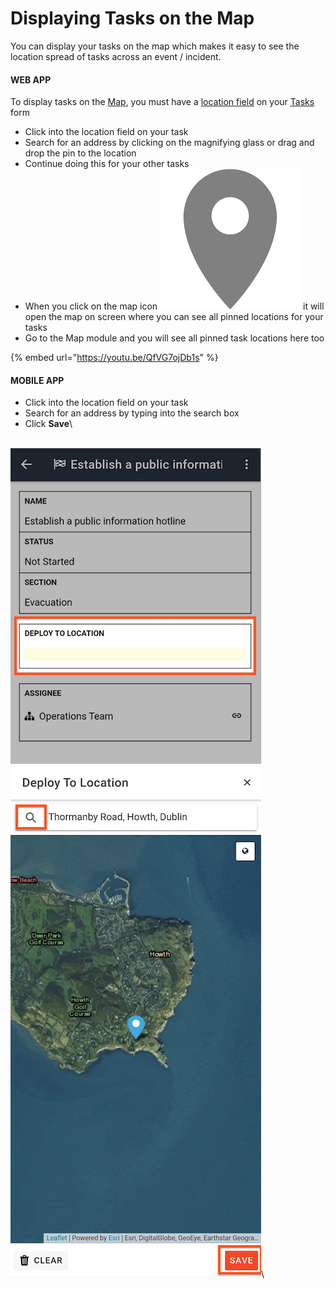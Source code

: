 # Displaying Tasks on the Map

You can display your tasks on the map which makes it easy to see the location spread of tasks across an event / incident.

#### WEB APP

To display tasks on the [Map](./), you must have a [location field](../admin-area/templates/form-builder-and-field-types/) on your [Tasks](../task-boards/) form&#x20;

* Click into the location field on your task
* Search for an address by clicking on the magnifying glass or drag and drop the pin to the location
* Continue doing this for your other tasks
* When you click on the map icon <img src="../../.gitbook/assets/map icon.png" alt="Image Placeholder" data-size="line"> it will open the map on screen where you can see all pinned locations for your tasks
* Go to the Map module and you will see all pinned task locations here too

{% embed url="https://youtu.be/QfVG7ojDb1s" %}

#### MOBILE APP

* Click into the location field on your task
* Search for an address by typing into the search box
* Click **Save**\


\
![Image Placeholder](<../../.gitbook/assets/displaying tasks on the map 1.png>)![Image Placeholder](<../../.gitbook/assets/displaying tasks on the map 2.png>)\


